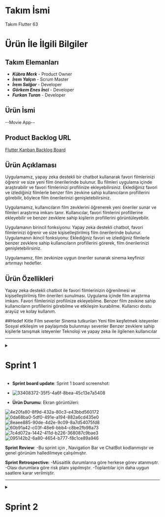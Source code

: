 # **Takım İsmi**

Takım Flutter 63

# Ürün İle İlgili Bilgiler

## Takım Elemanları
- ***Kübra Merk*** - Product Owner 
- ***İrem Yalçın*** - Scrum Master
- ***İrem Salğar*** - Developer
- ***Görkem Enes İnci*** - Developer
- ***Furkan Turan*** - Developer

## Ürün İsmi

--Movie App--

## Product Backlog URL
[Flutter Kanban Backlog Board](https://kanbanflow.com/board/a7S5wrs)


## Ürün Açıklaması

Uygulamamız, yapay zeka destekli bir chatbot kullanarak favori filmlerinizi öğrenir ve size yeni film önerilerinde bulunur. Bu filmleri uygulama içinde araştırabilir ve favori filmlerinizi profilinize ekleyebilirsiniz. Eklediğiniz favori ve izlediğiniz filmlerle benzer film zevkine sahip kullanıcıların profillerini görebilir, böylece film önerilerinizi genişletebilirsiniz.

Uygulamamız, kullanıcıların film zevklerini öğrenerek yeni öneriler sunar ve filmleri araştırma imkanı tanır. Kullanıcılar, favori filmlerini profillerine ekleyebilir ve benzer zevklere sahip kişilerin profillerini görüntüleyebilir.

Uygulamanın birincil fonksiyonu: Yapay zeka destekli chatbot, favori filmlerinizi öğrenir ve size kişiselleştirilmiş film önerilerinde bulunur.
Uygulamanın ikincil fonksiyonu: Eklediğiniz favori ve izlediğiniz filmlerle benzer zevklere sahip kullanıcıların profillerini görerek, film önerilerinizi genişletebilirsiniz.

Uygulamamız, film zevkinize uygun öneriler sunarak sinema keyfinizi artırmayı hedefler.

## Ürün Özellikleri
Yapay zeka destekli chatbot ile favori filmlerinizin öğrenilmesi ve kişiselleştirilmiş film önerileri sunulması.
Uygulama içinde film araştırma imkanı.
Favori filmlerinizi profilinize ekleyebilme.
Benzer film zevkine sahip kullanıcıların profillerini görebilme ve etkileşim kurabilme.
Kullanıcı dostu arayüz ve kolay kullanım.

##Hedef Kitle
Film severler
Sinema tutkunları
Yeni film keşfetmek isteyenler
Sosyal etkileşim ve paylaşımda bulunmayı sevenler
Benzer zevklere sahip kişilerle tanışmak isteyenler
Teknoloji ve yapay zeka ile ilgilenen kullanıcılar




  ---


  <details>
    <summary><h1>Sprint 1</h1></summary>


  <details>




- **Sprint içinde tamamlanması tahmin edilen puan**: 100 Puan


- **Puan tamamlama mantığı**: Toplamda proje boyunca tamamlanması gereken 340 puanlık backlog bulunmaktadır. 3 sprint'e bölündüğünde ilk sprint'in en azından 100 ile başlaması gerektiğine karar verildi.

# Sprint 1 - Notlar

- Proje yönetimi için kanban kullanılmasına karar verildi.
- Yapay zeka destekli chatbot ile favori filmlerinizin öğrenilmesi ve kişiselleştirilmiş film önerileri sunulmasına karar verildi.
- Chatbot için Gemini kullanılmasına karar verildi.
- Uygulama içinde film araştırma imkanı sağlanmasına karar verildi.
- Favori filmlerinizi profilinize ekleyebilme özelliği eklendi.
- Benzer film zevkine sahip kullanıcıların profillerini görebilme ve etkileşim kurabilme özelliği eklenmesine karar verildi.
- Kullanıcı dostu arayüz ve kolay kullanım imkanı sunulması sağlandı.


  <details>
    <summary><h3> Sprint 1-Daily Scrum Screenshot</h3></summary>


  <details>

![13a0885e-12d8-43f9-b614-4a503e026d91](https://github.com/iremsalgar/63/assets/74204825/4f755578-5667-4590-9a60-3cfb6e9fc89a)
![1cb8d475-646c-4dce-b513-d9b75629efa5](https://github.com/iremsalgar/63/assets/74204825/09757a3a-92c1-422e-b40c-4aa1d52a373f)
![21d4c292-2650-48ce-aa5c-65531c2a3063](https://github.com/iremsalgar/63/assets/74204825/62e159f2-c4b9-45f2-b908-d07955d40a16)
![ca83fa2e-5002-4a9a-a1b1-1253b3110841](https://github.com/iremsalgar/63/assets/74204825/5afd9f7c-5a52-4739-97ee-e659715cfba7)
![88e53d39-b924-436f-9417-400c126cfd7b](https://github.com/iremsalgar/63/assets/74204825/8fb90d70-97f0-4605-b38d-6c45ee198fb1)
![dbde9618-a993-4495-976e-d97bc2a6556a](https://github.com/iremsalgar/63/assets/74204825/de4370e7-0c92-4a13-afed-3b441a11e2b4)


  </details>

  </details>


- **Sprint board update**: Sprint 1 board screenshot: 
- ![33408372-35f5-4a6f-8bea-45c13e7a5408](https://github.com/iremsalgar/63/assets/74204825/d89d1b53-3825-41c5-881f-377196408f5e)


- **Ürün Durumu**: Ekran görüntüleri:

![4e20fa80-8f9d-432a-80c3-e43bbd560172](https://github.com/iremsalgar/63/assets/74204825/c0726192-c28d-4fe3-88b7-2e4386668870)
![0da68ba0-5df0-491e-a194-882a6cd435e0](https://github.com/iremsalgar/63/assets/74204825/90e96ef3-74f2-482b-b9ad-ba6c7f4c5bb7)
![8eaee885-90de-4d2e-9c09-8a7d54075fd8](https://github.com/iremsalgar/63/assets/74204825/9078f45a-e810-472c-b360-6a92b805a630)
![60b91a42-c03f-48e6-bbb4-c8be2fb98a73](https://github.com/iremsalgar/63/assets/74204825/cf9aa106-1cf4-4112-bd42-5a7a13d019fb)
![7c4d072a-1442-411d-b226-368087c9bae3](https://github.com/iremsalgar/63/assets/74204825/05bb6de2-820d-4939-b122-5a2d18d0d61f)
![095142b2-6a80-4654-b777-f8c1ce89a946](https://github.com/iremsalgar/63/assets/74204825/e42b805a-ec3f-4f3d-80ee-651b36a1fa66)


 **Sprint Review**: 
-Bu sprint için , Navigation Bar ve ChatBot kodlanmıştır ve genel görünüm halledilmeye çalışılmıştır.

 **Sprint Retrospective:**
-Müsaitlik durumlarına göre herkese görev atanmışıtr.
-Olası durumlara göre risk planı yapılmıştır.
-Toplantılar için daha uygun saatlere karar verilmiştir.
 



  </details>

  </details>

  ---


  <details>
    <summary><h1>Sprint 2</h1></summary>


  <details>

  - **Sprint içinde tamamlanması tahmin edilen puan**: 175 Puan

  - **Puan tamamlama mantığı**: Toplamda proje boyunca tamamlanması gereken 340 puanlık backlog bulunmaktadır. 3 sprint'e bölündüğünde ikinci sprint'in en azından 175 olması gerektiğine karar verildi.


# Sprint 2- Not

-Retrospective toplantısından sonra bir toplantı daha yapılmıştır ve bu toplantı sonucunda tam olarak yapılması gerekenlere detaylıca karar verilmiştir.

![toplantı fotik](https://github.com/user-attachments/assets/2a44ab5a-e8f6-46ba-8df3-b6a5ac3f5996)

**BAŞLIKLARA GÖRE PLANLANAN UYGULAMA ÖZELLİKLERİ**

- **Profil**:(25p)
    - Kullanıcı bilgileri
    - Editleme
    - Profil Resmi Ekleme
    - Uygulama İçi Görsel Paketi Kullanılabilmesi  
    - Koleksiyonların Profilde Gözükmesi
    - Arkadaş Ekleme Çıkarma Butonu
    - Mesajlaşma Butonu
    - Favorilerin Kaçta Kaç (27/81) Olduğunu Gösteren Alan 
    - Firebase'e bağlama
    - Ayarlar
    - Dark Mode

- **ChatBot**:(25p)
    - Yapılmış olan ChatBot'un daha nitelikli olması için eğitilmesine karar verildi.

- **Anasayfa**:(25p)
    - Popüler Filmlerin Gözüktüğü Bir Alan
    - Kırmızı Hap Rastgele Dizi Önerisi
    - Mavi Hap Rastgele Film Önerisi
    - Mesajlara Erişme Butonu
    - Film Zevki Uyan Kullanıcıları Gösteren Tablo
  
- **Film Aratma**:(25p)
    - Filmleri Aratma
    - Kişileri Aratma
    - Görsel Düzenlilik
    - Favorilere Ekleme
    - Koleksiyona Ekleme
     
- **Giriş Ekranı**:(25p)
    - Firebase
    - Login Page
    - Register Page
    - Google İle Üye Olma
    - Şifre Politikası
    - Kullanıcı Rıza Metni
    - UI tasarım

- **Navbar**(25p)

- **Favoriler**:(25p)
    - Poster Görünümü
    - Alfabetik Sıralama
    - Tıklandığında Detayları Gösteren Açılır Ekran
      




  <details>
    <summary><h3> Sprint 2-Daily Scrum Screenshot</h3></summary>


  <details>
  
    ![1](https://github.com/user-attachments/assets/725b5730-ec0f-4939-b6aa-a6f8d21a8fbd)
    ![2](https://github.com/user-attachments/assets/1a39d59c-488e-4095-9821-3df6adca5ba5)
    ![3](https://github.com/user-attachments/assets/6617fe37-5080-404e-a743-1d37f2faf960)
    ![4](https://github.com/user-attachments/assets/73972f3b-4dac-49a9-89bf-d497208ccd68)
    ![5](https://github.com/user-attachments/assets/80718b7d-b1e9-4fa2-95cd-98d407cab9cd)
    ![6](https://github.com/user-attachments/assets/ea89cf20-042c-4043-8a1b-d6453e2a07f2)
    ![7](https://github.com/user-attachments/assets/eccf4086-ae4f-49e9-81f6-12517d7d7c63)
    ![8](https://github.com/user-attachments/assets/9c8f0823-3152-49b7-9d0f-af68c99d8e55)
    ![9](https://github.com/user-attachments/assets/b6ee1024-8199-4371-848b-a07213f73700)
    ![10](https://github.com/user-attachments/assets/daaa2ca6-6762-4c00-8167-95255d6b055f)
    ![11](https://github.com/user-attachments/assets/e9160311-7360-4a43-b5b0-a2d175d55c9c)
    ![12](https://github.com/user-attachments/assets/f7980c9d-5c29-4bf1-8b3b-d8d2de85878f)
    ![13](https://github.com/user-attachments/assets/4ca24e61-9cc4-45ac-80b7-8435a3ecc47f)
    ![14](https://github.com/user-attachments/assets/7fb2cc11-a923-47bb-b105-be86b5f80dd4)

  </details>

  </details>

  <details>
    <summary><h3> Sprint 2-Board Screenshot</h3></summary>


  <details>
  Sprint board screenshotları:
    
   ![kanban](https://github.com/user-attachments/assets/dab9d0d4-b39d-4264-889b-5b05cc357e31)

  </details>

  </details>

    <details>
    <summary><h3> Sprint 2-Ürün Durumu Screenshot</h3></summary>


  <details>

  - **Ürün Durumu**: Ekran görüntüleri:
 
  ![urun1](https://github.com/user-attachments/assets/48bb4a97-735c-4788-b3e0-101838f5b49c)
  ![urun2](https://github.com/user-attachments/assets/80bef7d3-057a-464b-a6ce-a27a0923688c)
  ![urun3](https://github.com/user-attachments/assets/ee2bae88-34c0-4a95-a6aa-b9fadb980b50)
  ![urun4](https://github.com/user-attachments/assets/071eac7d-693c-49ab-8997-75d3b33ce92e)
  ![urun5](https://github.com/user-attachments/assets/a544fd6c-0897-406a-8eca-adcfca583e5d)
  ![urun6](https://github.com/user-attachments/assets/29ea698c-bd0e-4894-b94a-b8b96361acf5)
  ![urun7](https://github.com/user-attachments/assets/0dbd16e7-3a9d-4e3e-ad5d-c5847184d1c8)
  ![urun8](https://github.com/user-attachments/assets/c109d958-5231-4155-a22c-832895a88053)
  ![urun9](https://github.com/user-attachments/assets/4b0f1281-776c-4cef-b934-cd8041660a1b)
  ![urun10](https://github.com/user-attachments/assets/f7e6c7d9-68c6-4f02-936f-1cd0b8ff0bf2)

 
 
  </details>

  </details>


    <details>
    <summary><h3> Sprint 2-Review</h3></summary>


  <details>

  - **Sprint Review**:
    - Sprint 2'nin sonunda ekip ile toplanılmış ve Sprint gözden geçirilmiştir.Uygulama detayları gözden geçirilmiştir.
    - ChatBot'un tam olarak entegre edilmesi hariç diğer tüm hedeflere ulaşılmıştır.
    - Genel anlamda uygulama çalışabilir durumdadır.Sprint notlarında belirtilen özellikler sağlanmıştır.
 


  </details>

  </details>

  <details>
    <summary><h3> Sprint 2-Retrospective</h3></summary>


  <details>

  - **Sprint Retrospective**:
    - Sprint 2 için alınan puan 150'dir. Chatbot entegresi diğer sprint'e kalmıştır.
    - Sprint puanlamasının daha detaylı ele alınmasına karar verilmiştir. 
    - Kişilerin hangi tarihlerde müsait olabileceği hakkında konuşulmuş, yeni sprint için görev ataması yapılacak detaylı bir toplantı daha planlanmıştır.

  </details>

  </details>



  </details>


  </details>
